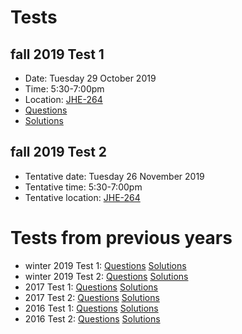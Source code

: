 # Tests

## fall 2019 Test 1

- Date: Tuesday 29 October 2019
- Time: 5:30-7:00pm
- Location: [JHE-264](https://library.mcmaster.ca/cct/class-dir/jhe-264)
- [Questions](2019f/3at1_2019f.pdf)
- [Solutions](2019f/3at1s_2019f.pdf)

## fall 2019 Test 2

- Tentative date: Tuesday 26 November 2019
- Tentative time: 5:30-7:00pm
- Tentative location: [JHE-264](https://library.mcmaster.ca/cct/class-dir/jhe-264)

# Tests from previous years

- winter 2019 Test 1: [Questions](2019w/3at1_2019.pdf) [Solutions](2019w/3at1s_2019.pdf)
- winter 2019 Test 2: [Questions](2019w/3at2_2019.pdf) [Solutions](2019w/3at2s_2019.pdf)
- 2017 Test 1: [Questions](2017/3at1_2017.pdf) [Solutions](2017/3at1s_2017.pdf)
- 2017 Test 2: [Questions](2017/3at2_2017.pdf) [Solutions](2017/3at2s_2017.pdf)
- 2016 Test 1: [Questions](2016/3at1_2016.pdf) [Solutions](2016/3at1s_2016.pdf)
- 2016 Test 2: [Questions](2016/3at2_2016.pdf) [Solutions](2016/3at2s_2016.pdf)
